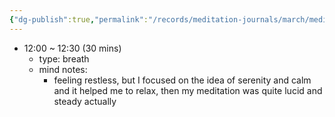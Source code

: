 ```yaml
---
{"dg-publish":true,"permalink":"/records/meditation-journals/march/meditation-journal-for-2023-03-13/","tags":["type/meditation-journal-entry info/phil-384/meditation-journal-entry"]}
---
```



- 12:00 ~ 12:30 (30 mins)
	- type: breath
	- mind notes:
		- feeling restless, but I focused on the idea of serenity and calm and it helped me to relax, then my meditation was quite lucid and steady actually